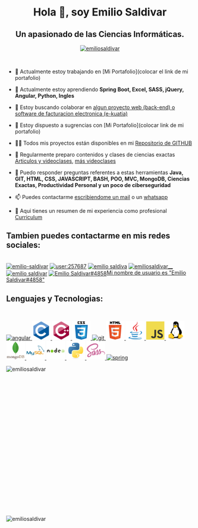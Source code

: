 <h1 align="center">Hola 👋, soy Emilio Saldivar</h1>
<h2 align="center">Un apasionado de las Ciencias Informáticas.</h2>

<p align="center"> <a href="https://github.com/ryo-ma/github-profile-trophy"><img src="https://github-profile-trophy.vercel.app/?username=emiliosaldivar" alt="emiliosaldivar" /></a> </p>
<br/>

- 🔭 Actualmente estoy trabajando en [Mi Portafolio](colocar el link de mi portafolio)

- 🌱 Actualmente estoy aprendiendo **Spring Boot, Excel, SASS, jQuery, Angular, Python, Ingles**

- 👯 Estoy buscando colaborar en [algun proyecto web (back-end) o software de facturacion electronica (e-kuatia)](https://ekuatia.set.gov.py/portal/ekuatia)

- 🤝 Estoy dispuesto a sugrencias con [Mi Portafolio](colocar link de mi portafolio)

- 👨‍💻 Todos mis proyectos están disponibles en mi [Repositorio de GITHUB](https://github.com/emilioSaldivar?tab=repositories)

- 📝 Regularmente preparo contenidos y clases de ciencias exactas [Articulos y videoclases](https://drive.google.com/drive/folders/1avYKijCNOUbAYDvv1dPPNURmRjhCvabX?usp=sharing), [más videoclases](https://drive.google.com/drive/folders/1WqOWRMSQQFnt3SRB8FEJFI4a6wxYY8oS?usp=sharing)

- 💬 Puedo responder preguntas referentes a estas herramientas **Java, GIT, HTML, CSS, JAVASCRIPT, BASH, POO, MVC, MongoDB, Ciencias Exactas, Productividad Personal y un poco de ciberseguridad**

- 📫 Puedes contactarme [escribiendome un mail](mailto:emiliomatasc@gmail.com) o un [whatsapp](https://api.whatsapp.com/send?phone=595971722168&text=%F0%9F%91%8B%F0%9F%91%8BHola%20Emilio%2C%20github%20me%20trajo%20a%20tu%20whatsapp%F0%9F%98%81)

- 📄 Aqui tienes un resumen de mi experiencia como profesional [Curriculum](https://drive.google.com/drive/folders/1H285To4LNLDMgVCMZ619iZ7HbW1VtcT4?usp=sharing)

<h2 align="left">Tambien puedes contactarme en mis redes sociales:</h2>

<p align="left">
    <br/>
    <a href="https://linkedin.com/in/emilio-saldivar" target="blank"><img align="center" src="https://raw.githubusercontent.com/rahuldkjain/github-profile-readme-generator/master/src/images/icons/Social/linked-in-alt.svg" alt="emilio-saldivar" height="50" width="50" /></a>
    <a href="https://stackoverflow.com/users/17395759/emilio-matias-saldivar-caputo" target="blank"><img align="center" src="https://raw.githubusercontent.com/rahuldkjain/github-profile-readme-generator/master/src/images/icons/Social/stack-overflow.svg" alt="user:257687" height="50" width="50" /></a>
    <a href="https://www.facebook.com/emiliomatiasc/" target="blank"><img align="center" src="https://raw.githubusercontent.com/rahuldkjain/github-profile-readme-generator/master/src/images/icons/Social/facebook.svg" alt="emilio saldiva" height="50" width="50" /></a>
    <a href="https://www.instagram.com/emiliosaldivar__/" target="blank"><img align="center" src="https://raw.githubusercontent.com/rahuldkjain/github-profile-readme-generator/master/src/images/icons/Social/instagram.svg" alt="emiliosaldivar__" height="50" width="50" /></a>
    <a href="https://www.youtube.com/channel/UCwy98ZYqQRsjrzvMDsHR1zg" target="blank"><img align="center" src="https://raw.githubusercontent.com/rahuldkjain/github-profile-readme-generator/master/src/images/icons/Social/youtube.svg" alt="emilio saldivar" height="50" width="50" /></a>
    <a href="https://discord.com/" target="blank"><img align="center" src="https://raw.githubusercontent.com/rahuldkjain/github-profile-readme-generator/master/src/images/icons/Social/discord.svg" alt="Emilio Saldivar#4858" height="50" width="50" />Mi nombre de usuario es "Emilio Saldivar#4858"</a>
    <br/>
</p>

<h2 align="left">Lenguajes y Tecnologias:</h2>
<br/>
<p align="left"> <a href="https://angular.io" target="_blank" rel="noreferrer"> <img src="https://angular.io/assets/images/logos/angular/angular.svg" alt="angular" width="50" height="50"/> </a> <a href="https://www.cprogramming.com/" target="_blank" rel="noreferrer"> <img src="https://raw.githubusercontent.com/devicons/devicon/master/icons/c/c-original.svg" alt="c" width="50" height="50"/> </a> <a href="https://www.w3schools.com/cpp/" target="_blank" rel="noreferrer"> <img src="https://raw.githubusercontent.com/devicons/devicon/master/icons/cplusplus/cplusplus-original.svg" alt="cplusplus" width="50" height="50"/> </a> <a href="https://www.w3schools.com/css/" target="_blank" rel="noreferrer"> <img src="https://raw.githubusercontent.com/devicons/devicon/master/icons/css3/css3-original-wordmark.svg" alt="css3" width="50" height="50"/> </a> <a href="https://git-scm.com/" target="_blank" rel="noreferrer"> <img src="https://www.vectorlogo.zone/logos/git-scm/git-scm-icon.svg" alt="git" width="50" height="50"/> </a> <a href="https://www.w3.org/html/" target="_blank" rel="noreferrer"> <img src="https://raw.githubusercontent.com/devicons/devicon/master/icons/html5/html5-original-wordmark.svg" alt="html5" width="50" height="50"/> </a> <a href="https://www.java.com" target="_blank" rel="noreferrer"> <img src="https://raw.githubusercontent.com/devicons/devicon/master/icons/java/java-original.svg" alt="java" width="50" height="50"/> </a> <a href="https://developer.mozilla.org/en-US/docs/Web/JavaScript" target="_blank" rel="noreferrer"> <img src="https://raw.githubusercontent.com/devicons/devicon/master/icons/javascript/javascript-original.svg" alt="javascript" width="50" height="50"/> </a> <a href="https://www.linux.org/" target="_blank" rel="noreferrer"> <img src="https://raw.githubusercontent.com/devicons/devicon/master/icons/linux/linux-original.svg" alt="linux" width="50" height="50"/> </a> <a href="https://www.mongodb.com/" target="_blank" rel="noreferrer"> <img src="https://raw.githubusercontent.com/devicons/devicon/master/icons/mongodb/mongodb-original-wordmark.svg" alt="mongodb" width="50" height="50"/> </a> <a href="https://www.mysql.com/" target="_blank" rel="noreferrer"> <img src="https://raw.githubusercontent.com/devicons/devicon/master/icons/mysql/mysql-original-wordmark.svg" alt="mysql" width="50" height="50"/> </a> <a href="https://nodejs.org" target="_blank" rel="noreferrer"> <img src="https://raw.githubusercontent.com/devicons/devicon/master/icons/nodejs/nodejs-original-wordmark.svg" alt="nodejs" width="50" height="50"/> </a> <a href="https://www.python.org" target="_blank" rel="noreferrer"> <img src="https://raw.githubusercontent.com/devicons/devicon/master/icons/python/python-original.svg" alt="python" width="50" height="50"/> </a> <a href="https://sass-lang.com" target="_blank" rel="noreferrer"> <img src="https://raw.githubusercontent.com/devicons/devicon/master/icons/sass/sass-original.svg" alt="sass" width="50" height="50"/> </a> <a href="https://spring.io/" target="_blank" rel="noreferrer"> <img src="https://www.vectorlogo.zone/logos/springio/springio-icon.svg" alt="spring" width="50" height="50"/> </a> </p>

<p><img align="left" src="https://github-readme-stats.vercel.app/api/top-langs?username=emiliosaldivar&show_icons=true&locale=en&layout=compact" alt="emiliosaldivar" width="475" height="400"/></p>

<p>&nbsp;<img align="center" src="https://github-readme-stats.vercel.app/api?username=emiliosaldivar&show_icons=true&locale=en" alt="emiliosaldivar" width="400" height="400"/></p>

